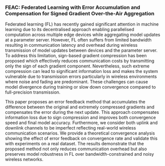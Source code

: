 ### **FEAC: Federated Learning with Error Accumulation and Compensation for Signed Gradient Over-the-Air Aggregation**
Federated learning (FL) has recently gained significant attention in machine learning due to its decentralised approach enabling parallelised computation across multiple edge devices while aggregating model updates at a parameter server.
However, FL often suffers from limited bandwidth resulting in communication latency and overhead during wireless transmission of model updates between devices and the parameter server.
To address this limitation, sign-based gradient compression has been proposed which effectively reduces communication costs by transmitting only the sign of each gradient component.
Nevertheless, such extreme compression can lead to significant information loss and makes the system vulnerable due to transmission errors particularly in wireless environments where noise and fading
are predominant. These challenges can cause model divergence during training or slow down convergence compared to full-precision transmission.

This paper proposes an error feedback method that accumulates the difference between the original and extremely compressed gradients and compensates the error during the next update.
This approach compensates information loss due to sign compression and improves both convergence speed and final model accuracy.
Furthermore, we consider both uplink and downlink channels to be imperfect reflecting real-world wireless communication scenarios.
We provide a theoretical convergence analysis showing the effect of error feedback on convergence rate and validate this with experiments on a real dataset.
The results demonstrate that the proposed method not only reduces communication overhead but also preserves model robustness in FL over bandwidth-constrained and noisy wireless networks.
